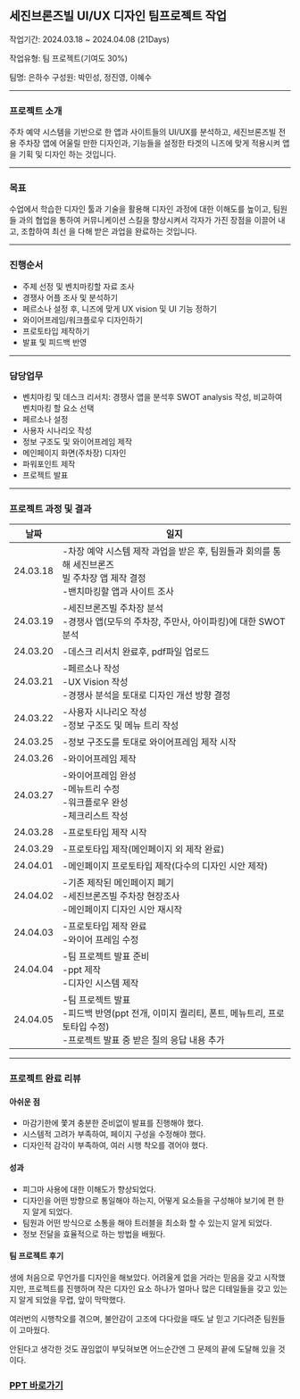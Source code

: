 ## 세진브론즈빌 UI/UX 디자인 팀프로젝트 작업

작업기간: 2024.03.18 ~ 2024.04.08 (21Days)

작업유형: 팀 프로젝트(기여도 30%)

팀명: 은하수
구성원: 박민성, 정진영, 이혜수

---

### 프로젝트 소개
주차 예약 시스템을 기반으로 한 앱과 사이트들의 UI/UX를 분석하고, 세진브론즈빌 전용 주차장
앱에 어울릴 만한 디자인과, 기능들을 설정한 타겟의 니즈에 맞게 적용시켜 앱을 기획 및 디자인
하는 것입니다.

---

### 목표
수업에서 학습한 디자인 툴과 기술을 활용해 디자인 과정에 대한 이해도를 높이고, 팀원들 과의
협업을 통하여 커뮤니케이션 스킬을 향상시켜서 각자가 가진 장점을 이끌어 내고, 조합하여 최선
을 다해 받은 과업을 완료하는 것입니다.

---

### 진행순서

- 주제 선정 및 벤치마킹할 자료 조사
- 경쟁사 어플 조사 및 분석하기
- 페르소나 설정 후, 니즈에 맞게 UX vision 및 UI 기능 정하기
- 와이어프레임/워크플로우 디자인하기
- 프로토타입 제작하기
- 발표 및 피드백 반영

---

### 담당업무

- 벤치마킹 및 데스크 리서치: 경쟁사 앱을 분석후 SWOT analysis 작성, 비교하여 벤치마킹 할 요소 선택
- 페르소나 설정
- 사용자 시나리오 작성
- 정보 구조도 및 와이어프레임 제작
- 메인페이지 화면(주차장) 디자인
- 파워포인트 제작
- 프로젝트 발표

---

### 프로젝트 과정 및 결과

날짜 | 일지 
--- | --- 
24.03.18 | -차장 예약 시스템 제작 과업을 받은 후, 팀원들과 회의를 통해 세진브론즈 <br> 빌 주차장 앱 제작 결정 <br> -밴치마킹할 앱과 사이트 조사
24.03.19 | -세진브론즈빌 주차장 분석 <br> -경쟁사 앱(모두의 주차장, 주만사, 아이파킹)에 대한 SWOT 분석
24.03.20 | -데스크 리서치 완료후, pdf파일 업로드
24.03.21 | -페르소나 작성 <br> -UX Vision 작성 <br> -경쟁사 분석을 토대로 디자인 개선 방향 결정
24.03.22 | -사용자 시나리오 작성 <br> -정보 구조도 및 메뉴 트리 작성
24.03.25 | -정보 구조도를 토대로 와이어프레임 제작 시작
24.03.26 | -와이어프레임 제작
24.03.27 | -와이어프레임 완성 <br> -메뉴트리 수정 <br> -워크플로우 완성 <br> -체크리스트 작성
24.03.28 | -프로토타입 제작 시작
24.03.29 | -프로토타입 제작(메인페이지 외 제작 완료)
24.04.01 | -메인페이지 프로토타입 제작(다수의 디자인 시안 제작)
24.04.02 | -기존 제작된 메인페이지 폐기 <br> -세진브론즈빌 주차장 현장조사 <br> -메인페이지 디자인 시안 재시작
24.04.03 | -프로토타입 제작 완료 <br> -와이어 프레임 수정
24.04.04 | -팀 프로젝트 발표 준비 <br> -ppt 제작 <br> -디자인 시스템 제작
24.04.05 | -팀 프로젝트 발표 <br> -피드백 반영(ppt 전개, 이미지 퀄리티, 폰트, 메뉴트리, 프로토타입 수정) <br> -프로젝트 발표 중 받은 질의 응답 내용 추가

---

### 프로젝트 완료 리뷰

#### 아쉬운 점

- 마감기한에 쫓겨 충분한 준비없이 발표를 진행해야 했다.
- 시스템적 고려가 부족하여, 페이지 구성을 수정해야 했다.
- 디자인적 감각이 부족하여, 여러 시행 착오를 겪어야 했다.

#### 성과

- 피그마 사용에 대한 이해도가 향상되었다.
- 디자인을 어떤 방향으로 통일해야 하는지, 어떻게 요소들을 구성해야 보기에 편 한지 알게 되었다.
- 팀원과 어떤 방식으로 소통을 해야 트러블을 최소화 할 수 있는지 알게 되었다.
- 정보 전달을 효율적으로 하는 방법을 배웠다.

#### 팀 프로젝트 후기

생에 처음으로 무언가를 디자인을 해보았다. 어려울게 없을 거라는 믿음을 갖고 시작했지만, 프로젝트를 진행하며
작은 디자인 요소 하나가 얼마나 많은 디테일들을 갖고 있는지 알게 되었을 무렵, 앞이 막막했다. 

여러번의 시행착오를 겪으며, 불안감이 고조에 다다랐을 때도 날 믿고 기다려준 팀원들이 고마웠다.

안된다고 생각한 것도 끊임없이 부딪혀보면 어느순간엔 그 문제의 끝에 도달해 있을 것이다.

### <a href="https://www.canva.com/design/DAGBPkPCVQc/PtA9s4UOYO5gvUKr-kuKfQ/edit" target="_blank">PPT 바로가기</a>





